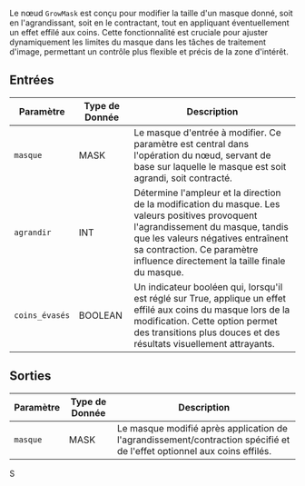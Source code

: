 Le nœud `GrowMask` est conçu pour modifier la taille d'un masque donné, soit en l'agrandissant, soit en le contractant, tout en appliquant éventuellement un effet effilé aux coins. Cette fonctionnalité est cruciale pour ajuster dynamiquement les limites du masque dans les tâches de traitement d'image, permettant un contrôle plus flexible et précis de la zone d'intérêt.

## Entrées

| Paramètre | Type de Donnée | Description |
|-----------|-------------|-------------|
| `masque`    | MASK        | Le masque d'entrée à modifier. Ce paramètre est central dans l'opération du nœud, servant de base sur laquelle le masque est soit agrandi, soit contracté. |
| `agrandir`  | INT         | Détermine l'ampleur et la direction de la modification du masque. Les valeurs positives provoquent l'agrandissement du masque, tandis que les valeurs négatives entraînent sa contraction. Ce paramètre influence directement la taille finale du masque. |
| `coins_évasés` | BOOLEAN    | Un indicateur booléen qui, lorsqu'il est réglé sur True, applique un effet effilé aux coins du masque lors de la modification. Cette option permet des transitions plus douces et des résultats visuellement attrayants. |

## Sorties

| Paramètre | Type de Donnée | Description |
|-----------|-------------|-------------|
| `masque`    | MASK        | Le masque modifié après application de l'agrandissement/contraction spécifié et de l'effet optionnel aux coins effilés. |
S
